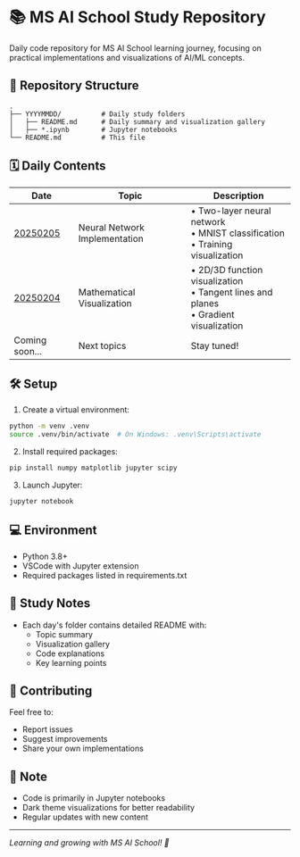 # 📚 MS AI School Study Repository

Daily code repository for MS AI School learning journey, focusing on practical implementations and visualizations of AI/ML concepts.

## 📂 Repository Structure

```
.
├── YYYYMMDD/          # Daily study folders
│   ├── README.md      # Daily summary and visualization gallery
│   ├── *.ipynb        # Jupyter notebooks
└── README.md          # This file
```

## 🗓️ Daily Contents

| Date | Topic | Description |
|------|-------|-------------|
| [20250205](./20250205) | Neural Network Implementation | • Two-layer neural network <br> • MNIST classification <br> • Training visualization |
| [20250204](./20250204) | Mathematical Visualization | • 2D/3D function visualization <br> • Tangent lines and planes <br> • Gradient visualization |
| Coming soon... | Next topics | Stay tuned! |

## 🛠️ Setup

1. Create a virtual environment:
```bash
python -m venv .venv
source .venv/bin/activate  # On Windows: .venv\Scripts\activate
```

2. Install required packages:
```bash
pip install numpy matplotlib jupyter scipy
```

3. Launch Jupyter:
```bash
jupyter notebook
```

## 💻 Environment
- Python 3.8+
- VSCode with Jupyter extension
- Required packages listed in requirements.txt

## 📝 Study Notes
- Each day's folder contains detailed README with:
  - Topic summary
  - Visualization gallery
  - Code explanations
  - Key learning points

## 🤝 Contributing
Feel free to:
- Report issues
- Suggest improvements
- Share your own implementations

## 📌 Note
- Code is primarily in Jupyter notebooks
- Dark theme visualizations for better readability
- Regular updates with new content

---
*Learning and growing with MS AI School! 🚀* 